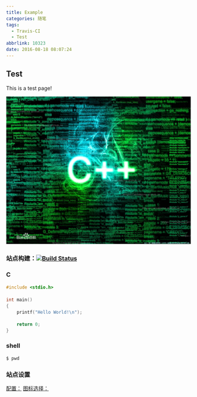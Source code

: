 ```yaml
---
title: Example
categories: 随笔
tags:
  - Travis-CI
  - Test
abbrlink: 10323
date: 2016-08-18 08:07:24
---
```



## Test

This is a test page!

<!--more-->

![test](/images/code_c++.jpg)


### 站点构建：[![Build Status](https://travis-ci.org/Winddoing/Winddoing.github.io.svg?branch=web_source)](https://travis-ci.org/Winddoing/Winddoing.github.io)

### C

```C
#include <stdio.h>

int main()
{
	printf("Hello World!\n");

	return 0;
}
```

### shell

``` bash
$ pwd
```

### 站点设置

[配置：](http://theme-next.iissnan.com/)
[图标选择：](http://fontawesome.io/icons/)
